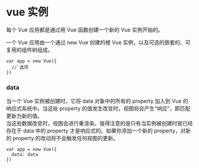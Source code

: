 # vue 实例

每个 Vue 应用都是通过用 Vue 函数创建一个新的 Vue 实例开始的。  

一个 Vue 应用由一个通过 new Vue 创建的根 Vue 实例，以及可选的嵌套的、可复用的组件树组成。

```
var app = new Vue({
  // 选项
})
```

### data
当一个 Vue 实例被创建时，它将 data 对象中的所有的 property 加入到 Vue 的响应式系统中。当这些 property 的值发生改变时，视图将会产生“响应”，即匹配更新为新的值。  
当这些数据改变时，视图会进行重渲染。值得注意的是只有当实例被创建时就已经存在于 data 中的 property 才是响应式的。如果你添加一个新的 property，对新的 property 的改动将不会触发任何视图的更新。

```
var app = new Vue({
  data: data
})
```
























